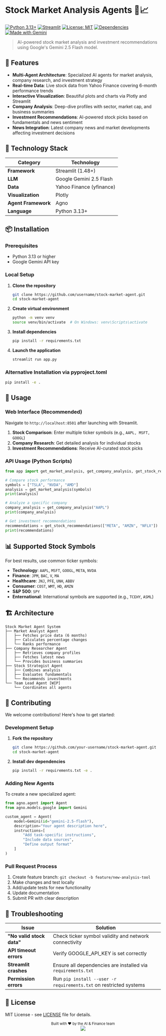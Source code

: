 # Stock Market Analysis Agents 🤖📈

[![Python 3.13+](https://img.shields.io/badge/python-v3.13+-blue.svg)](https://www.python.org/downloads/)
[![Streamlit](https://img.shields.io/badge/Streamlit-1.48+-FF4B4B.svg)](https://streamlit.io)
[![License: MIT](https://img.shields.io/badge/License-MIT-green.svg)](https://opensource.org/licenses/MIT)
[![Dependencies](https://img.shields.io/badge/dependencies-up%20to%20date-brightgreen.svg)](requirements.txt)
[![Made with Gemini](https://img.shields.io/badge/Made%20with-Gemini-orange.svg)](https://gemini.google.com)

> AI-powered stock market analysis and investment recommendations using Google's Gemini 2.5 Flash model.

## 🚀 Features

- **Multi-Agent Architecture**: Specialized AI agents for market analysis, company research, and investment strategy
- **Real-time Data**: Live stock data from Yahoo Finance covering 6-month performance trends
- **Interactive Visualization**: Beautiful plots and charts via Plotly and Streamlit
- **Company Analysis**: Deep-dive profiles with sector, market cap, and business summaries
- **Investment Recommendations**: AI-powered stock picks based on fundamentals and news sentiment
- **News Integration**: Latest company news and market developments affecting investment decisions

## 🔧 Technology Stack

| Category | Technology |
|----------|------------|
| **Framework** | Streamlit (1.48+) |
| **LLM** | Google Gemini 2.5 Flash |
| **Data** | Yahoo Finance (yfinance) |
| **Visualization** | Plotly |
| **Agent Framework** | Agno |
| **Language** | Python 3.13+ |

## 📦 Installation

### Prerequisites
- Python 3.13 or higher
- Google Gemini API key

### Local Setup

1. **Clone the repository**
   ```bash
   git clone https://github.com/username/stock-market-agent.git
   cd stock-market-agent
   ```

2. **Create virtual environment**
   ```bash
   python -m venv venv
   source venv/bin/activate  # On Windows: venv\Scripts\activate
   ```

3. **Install dependencies**
   ```bash
   pip install -r requirements.txt
   ```
   
4. **Launch the application**
   ```bash
   streamlit run app.py
   ```

### Alternative Installation via pyproject.toml

```bash
pip install -e .
```

## 🎯 Usage

### Web Interface (Recommended)

Navigate to `http://localhost:8501` after launching with Streamlit.

1. **Stock Comparison**: Enter multiple ticker symbols (e.g., `AAPL, MSFT, GOOGL`)
2. **Company Research**: Get detailed analysis for individual stocks
3. **Investment Recommendations**: Receive AI-curated stock picks

### API Usage (Python Scripts)

```python
from app import get_market_analysis, get_company_analysis, get_stock_recommendations

# Compare stock performance
symbols = ["TSLA", "NVDA", "AMD"]
analysis = get_market_analysis(symbols)
print(analysis)

# Analyze a specific company
company_analysis = get_company_analysis("AAPL")
print(company_analysis)

# Get investment recommendations
recommendations = get_stock_recommendations(["META", "AMZN", "NFLX"])
print(recommendations)
```

## 📊 Supported Stock Symbols

For best results, use common ticker symbols:
- **Technology**: `AAPL`, `MSFT`, `GOOGL`, `META`, `NVDA`
- **Finance**: `JPM`, `BAC`, `V`, `MA`
- **Healthcare**: `JNJ`, `PFE`, `UNH`, `ABBV`
- **Consumer**: `COST`, `WMT`, `HD`, `AMZN`
- **S&P 500**: `SPY`
- **Enternational**: International symbols are supported (e.g., `TCEHY`, `ASML`)

## 🏗️ Architecture

```
Stock Market Agent System
├── Market Analyst Agent
│   ├── Fetches price data (6 months)
│   ├── Calculates percentage changes
│   └── Ranks performance
├── Company Researcher Agent
│   ├── Retrieves company profiles
│   ├── Fetches latest news
│   └── Provides business summaries
├── Stock Strategist Agent
│   ├── Combines analysis
│   ├── Evaluates fundamentals
│   └── Recommends investments
└── Team Lead Agent [WIP]
    └── Coordinates all agents
```

## 🤝 Contributing

We welcome contributions! Here's how to get started:

### Development Setup

1. **Fork the repository**
   ```bash
   git clone https://github.com/your-username/stock-market-agent.git
   cd stock-market-agent
   ```

2. **Install dev dependencies**
   ```bash
   pip install -r requirements.txt -e .
   ```




### Adding New Agents

To create a new specialized agent:

```python
from agno.agent import Agent
from agno.models.google import Gemini

custom_agent = Agent(
    model=Gemini(id="gemini-2.5-flash"),
    description="Your agent description here",
    instructions=[
        "Add task-specific instructions",
        "Include data sources",
        "Define output format"
    ]
)
```

### Pull Request Process

1. Create feature branch: `git checkout -b feature/new-analysis-tool`
2. Make changes and test locally
3. Add/update tests for new functionality
4. Update documentation
5. Submit PR with clear description


## 🐛 Troubleshooting

| Issue | Solution |
|-------|----------|
| **"No valid stock data"** | Check ticker symbol validity and network connectivity |
| **API timeout errors** | Verify GOOGLE_API_KEY is set correctly |
| **Streamlit crashes** | Ensure all dependencies are installed via `requirements.txt` |
| **Permission errors** | Run `pip install --user -r requirements.txt` on restricted systems |



## 📄 License

MIT License - see [LICENSE](LICENSE) file for details.


<div align="center">
  <sub>Built with ❤️ by the AI & Finance team</sub>
  <br>
  <img src="https://img.shields.io/github/stars/username/stock-market-agent?style=for-the-badge&color=yellow" />
</div>